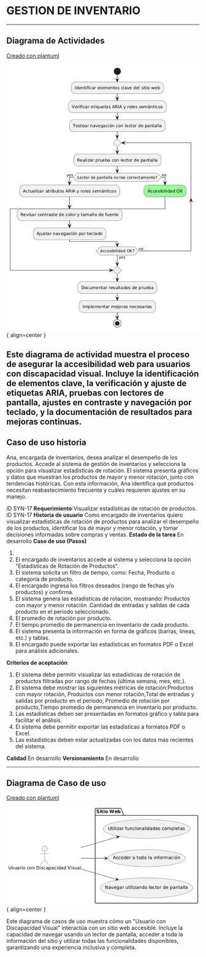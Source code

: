 # GESTION DE INVENTARIO 

------

## Diagrama de Actividades
[Creado con plantuml](https://plantuml.com/es/)

![Image title](./assets/images/macp-17.png){ align=center }

Este diagrama de actividad muestra el proceso de asegurar la accesibilidad web para usuarios con discapacidad visual. Incluye la identificación de elementos clave, la verificación y ajuste de etiquetas ARIA, pruebas con lectores de pantalla, ajustes en contraste y navegación por teclado, y la documentación de resultados para mejoras continuas.
---
###

## Caso de uso historia 
Ana, encargada de inventarios, desea analizar el desempeño de los productos. Accede al sistema de gestión de inventarios y selecciona la opción para visualizar estadísticas de rotación. El sistema presenta gráficos y datos que muestran los productos de mayor y menor rotación, junto con tendencias históricas. Con esta información, Ana identifica qué productos necesitan reabastecimiento frecuente y cuáles requieren ajustes en su manejo.


  <tr class="idtext principal">
    <td>ID SYN-17</td>
  </tr>
  <tr class="single text">
    <td><strong>Requerimiento</strong>:Visualizar estadísticas de rotación de productos. ID SYN-17</td>
  </tr>
  <tr class="single gray">
    <td><strong>Historia de usuario</strong></td>
  </tr>
  <tr class="single text">
    <td>Como encargado de inventarios quiero visualizar estadísticas de rotación de productos para analizar el desempeño de los productos, identificar los de mayor y menor rotación, y tomar decisiones informadas sobre compras y ventas.
</td>
  </tr>
  <tr class="duo">
    <th class="gray"><strong>Estado de la tarea</strong></th>
    <th>En desarrollo</th>
  </tr>
  <tr class="single gray">
    <td><strong>Caso de uso (Pasos)</strong></td>
  </tr>
  <tr class="single text">
    <td>
        <ol>
            <li>
             <li>El encargado de inventarios accede al sistema y selecciona la opción "Estadísticas de Rotación de Productos".</li>
            <li>El sistema solicita un filtro de tiempo, como: Fecha, Producto o categoría de producto.</li>
            <li>El encargado ingresa los filtros deseados (rango de fechas y/o productos) y confirma.</li>
            <li>El sistema genera las estadísticas de rotación, mostrando: Productos con mayor y menor rotación .Cantidad de entradas y salidas de cada producto en el periodo seleccionado.</li>
            <li>El promedio de rotación por producto.</li>
            <li>El tiempo promedio de permanencia en inventario de cada producto.</li>
            <li>El sistema presenta la información en forma de gráficos (barras, líneas, etc.) y tablas.</li>
            <li>El encargado puede exportar las estadísticas en formatos PDF o Excel para análisis adicionales.</li>
        </ol>
    </td>
  </tr>
  <tr class="single gray">
    <td><strong>Criterios de aceptación</strong></td>
  </tr>
  <tr class="single text">
    <td>
        <ol>
              <li>El sistema debe permitir visualizar las estadísticas de rotación de productos filtradas por rango de fechas (última semana, mes, etc.).</li>
              <li>El sistema debe mostrar las siguientes métricas de rotación:Productos con mayor rotación, Productos con menor rotación,Total de entradas y salidas por producto en el periodo, Promedio de rotación por producto,Tiempo promedio de permanencia en inventario por producto.</li>
              <li>Las estadísticas deben ser presentadas en formatos gráfico y tabla para facilitar el análisis.</li>
              <li>El sistema debe permitir exportar las estadísticas a formatos PDF o Excel.</li>
              <li>Las estadísticas deben estar actualizadas con los datos más recientes del sistema.</li>
            </ol>
 <tr class="duo">
    <th class="gray"><strong>Calidad</strong></th>
    <th>En desarrollo</th>
  </tr>
  <tr class="duo">
    <th class="gray"><strong>Versionamiento</strong></th>
    <th>En desarrollo</th>
  </tr>
</table>



---
## Diagrama de Caso de uso
[Creado con plantuml](https://plantuml.com/es/)

![Image title](./assets/images/DIAGRAMAS%20DE%20CASO%20DE%20USO/CASO17.png){ align=center }

Este diagrama de casos de uso muestra cómo un "Usuario con Discapacidad Visual" interactúa con un sitio web accesible. Incluye la capacidad de navegar usando un lector de pantalla, acceder a toda la información del sitio y utilizar todas las funcionalidades disponibles, garantizando una experiencia inclusiva y completa.
 